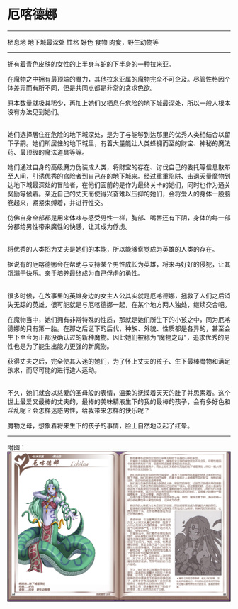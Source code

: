 # 厄喀德娜

  -------- ------------------
  栖息地   地下城最深处
  性格     好色
  食物     肉食，野生动物等
  -------- ------------------

拥有着青色皮肤的女性的上半身与蛇的下半身的一种拉米亚。

在魔物之中拥有最顶端的魔力，其他拉米亚属的魔物完全不可企及。尽管性格因个体差异而有所不同，但是共同点都是非常的贪求色欲。

原本数量就极其稀少，再加上她们又栖息在危险的地下城最深处，所以一般人根本没有办法见到她们。

<br>
她们选择居住在危险的地下城深处，是为了与能够到达那里的优秀人类相结合以留下子嗣。她们所居住的地下城里，有着大量能让人类蜂拥而至的财宝、神秘的魔法药、最顶级的魔法道具等等。

她们通过自身的高级魔力伪装成人类，将财宝的存在、讨伐自己的委托等信息散布至人间，引诱优秀的宫险者到自己在的地下城来。经过重重陷阱、击退夭量魔物到达地下城最深处的冒险者，在他们面前的是作为最终关卡的她们，同时也作为通关奖励等候着。亲近自己的丈天而使得兴奋难以压抑的她们，会将爱人的身体一股脑卷起来，紧紧束缚着，并进行性交。

仿佛自身全部都是用来体味与感受男性一样，胸部、嘴唇还有下阴，身体的每一部分都给男性带来魔性的快感，让其成为俘虏。

<br>
将优秀的人类招为丈夫是她们的本能，所以能够察觉成为英雄的人类的存在。

据说有的厄喀德娜会在帮助与支持某个男性成长为英雄，将来再好好的侵犯，让其沉溺于快乐。亲手培养最终成为自己俘虏的勇性。

<br>
很多时候，在故事里的英雄身边的女主人公其实就是厄喀德娜，拯救了人们之后消失无踪的英雄，很可能就是与厄喀德娜一起，在某个地方两人独处，继续交合吧。

在魔物当中，她们拥有非常特殊的性质，那就是她们所生下的小孩之中，同为厄喀德娜的只有第一胎。在那之后诞下的后代，种族、外貌、性质都是各异的，甚至会生下至今为正都没确认过的新种魔物。因此她们被称为"魔物之母"，追求优秀的男性也是为了能生出能力更强的新魔物。

获得丈夫之后，完全使其入迷的她们，为了怀上丈夫的孩子、生下最棒魔物和满足欲求，而尽可能的进行造人运动。

<br>
不久，她们就会以慈爱的圣母般的表情，温柔的抚摸着天天的肚子并思索着。这个世上最爱又最棒的丈夫的，最棒的美味精液生下的我的最棒的孩子，会有多好色和淫乱呢？会怎样迷惑男性，给我带来怎样的快乐呢？

魔物之母，想象着将来生下的孩子的事情，脸上自然地泛起了红晕。

------------------------------------------------------------------------

附图： ![](img\魔物娘图鉴I\64-65厄喀德娜.jpg)
